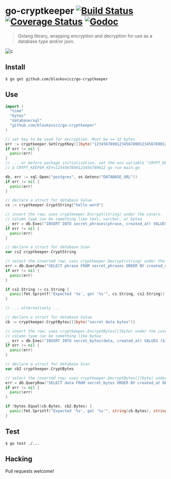 # go-cryptkeeper [![Build Status](https://travis-ci.org/blaskovicz/go-cryptkeeper.svg?branch=master)](https://travis-ci.org/blaskovicz/go-cryptkeeper) [![Coverage Status](https://coveralls.io/repos/github/blaskovicz/go-cryptkeeper/badge.svg?branch=master)](https://coveralls.io/github/blaskovicz/go-cryptkeeper?branch=master) [![Godoc](http://img.shields.io/badge/godoc-reference-blue.svg?style=flat)](https://godoc.org/github.com/blaskovicz/go-cryptkeeper)

> Golang library, wrapping encryption and decryption for use as a database type and/or json.

![c](https://i.imgur.com/7exksVx.jpg)

## Install

```
$ go get github.com/blaskovicz/go-cryptkeeper
```

## Use

```go
import (
  "time"
  "bytes"
  "database/sql"
  "github.com/blaskovicz/go-cryptkeeper"
)

// set key to be used for encryption. Must be <= 32 bytes
err := cryptkeeper.SetCryptKey([]byte("12345678901234567890123456789012"))
if err != nil {
  panic(err)
}
// ... or before package initialization, set the env variable "CRYPT_KEEPER_KEY"
// $ CRYPT_KEEPER_KEY=1234567890123456789012 go run main.go

db, err := sql.Open("postgres", os.Getenv("DATABASE_URL"))
if err != nil {
  panic(err)
}

// declare a struct for database Value
cs := cryptkeeper.CryptString{"hello word"}

// insert the row; uses cryptkeeper.Encrypt(string) under the covers.
// column type can be something like text, varchar, or bytea
_, err = db.Exec("INSERT INTO secret_phrases(phrase, created_at) VALUES ($1, $2)", &cs, time.Now())
if err != nil {
  panic(err)
}

// declare a struct for database Scan
var cs2 cryptkeeper.CryptString

// select the inserted row; uses cryptkeeper.Decrypt(string) under the covers.
err = db.QueryRow("SELECT phrase FROM secret_phrases ORDER BY created_at DESC LIMIT 1").Scan(&cs2)
if err != nil {
  panic(err)
}

if cs2.String != cs.String {
  panic(fmt.Sprintf("Expected '%s', got '%s'", cs.String, cs2.String))
}

// ... alternatively ...

// declare a struct for database Value
cb := cryptkeeper.CryptBytes{[]byte("secret data bytes")}

// insert the row; uses cryptkeeper.EncryptBytes([]byte) under the covers.
// column type can be something like bytea
_, err = db.Exec("INSERT INTO secret_bytes(data, created_at) VALUES ($1, $2)", &cb, time.Now())
if err != nil {
  panic(err)
}

// declare a struct for database Scan
var cb2 cryptkeeper.CryptBytes

// select the inserted row; uses cryptkeeper.DecryptBytes([]byte) under the covers.
err = db.QueryRow("SELECT data FROM secret_bytes ORDER BY created_at DESC LIMIT 1").Scan(&cs2)
if err != nil {
  panic(err)
}

if !bytes.Equal(cb.Bytes, cb2.Bytes) {
  panic(fmt.Sprintf("Expected '%s', got '%s'", string(cb.Bytes), string(cs2.Bytes)))
}

```

## Test

```
$ go test ./...
```

## Hacking

Pull requests welcome!
